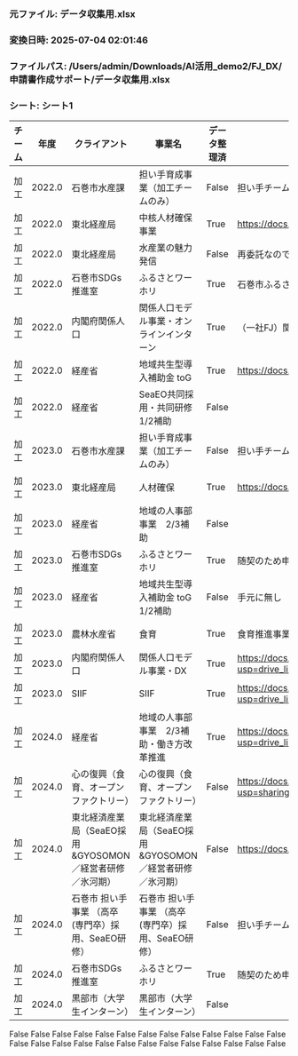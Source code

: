 ### 元ファイル: データ収集用.xlsx
### 変換日時: 2025-07-04 02:01:46
### ファイルパス: /Users/admin/Downloads/AI活用_demo2/FJ_DX/申請書作成サポート/データ収集用.xlsx

### シート: シート1
| チーム | 年度 | クライアント | 事業名 | データ整理済 | リンク等 | 備考 |
| --- | --- | --- | --- | --- | --- | --- |
| 加工 | 2022.0 | 石巻市水産課 | 担い手育成事業（加工チームのみ） | False | 担い手チーム作成 | |
| 加工 | 2022.0 | 東北経産局 | 中核人材確保事業 | True | https://docs.google.com/document/d/15sXVGN6X3-V5OUZLi-kp4AM8zNi-K8N2/edit | |
| 加工 | 2022.0 | 東北経産局 | 水産業の魅力発信 | False | 再委託なので無し | |
| 加工 | 2022.0 | 石巻市SDGs推進室 | ふるさとワーホリ | True | 石巻市ふるさとワーキングホリデー事業 運営業務企画提案_正本 - Google ドキュメント | https://docs.google.com/document/d/1HUxB-5LsabIBGuFvdHXr7xLPamluyspE/edit |
| 加工 | 2022.0 | 内閣府関係人口 | 関係人口モデル事業・オンラインインターン | True | （一社FJ）関係人口創出・拡大のための対流促進事業（補助事業）.pdf - Google ドライブ | |
| 加工 | 2022.0 | 経産省 | 地域共生型導入補助金 toG | True | https://docs.google.com/document/d/1LWaHYrYlyI-Wl2X-fSIv26C1h97YCDtD/edit | |
| 加工 | 2022.0 | 経産省 | SeaEO共同採用・共同研修 1/2補助 | False | | |
| 加工 | 2023.0 | 石巻市水産課 | 担い手育成事業（加工チームのみ） | False | 担い手チーム作成 | |
| 加工 | 2023.0 | 東北経産局 | 人材確保 | True | https://docs.google.com/document/d/1YsB0ZHTdbZzFhqVEDEVARWcCRvFSB1to/edit#heading=h.gjdgxs | |
| 加工 | 2023.0 | 経産省 | 地域の人事部事業　2/3補助 | False | | |
| 加工 | 2023.0 | 石巻市SDGs推進室 | ふるさとワーホリ | True | 随契のため申請書なし | |
| 加工 | 2023.0 | 経産省 | 地域共生型導入補助金 toG　1/2補助 | False | 手元に無し | |
| 加工 | 2023.0 | 農林水産省 | 食育 | True | 食育推進事業　ver.2.pptx - Google スライド | |
| 加工 | 2023.0 | 内閣府関係人口 | 関係人口モデル事業・DX | True | https://docs.google.com/presentation/d/1QFcrWyhzfDSyDKirI-4vJvhIM6XesTCq/edit?usp=drive_link&ouid=100960116554992329089&rtpof=true&sd=true | |
| 加工 | 2023.0 | SIIF | SIIF | True | https://docs.google.com/spreadsheets/d/1230lYjaDGR4v4d39-4PJ7zghzczuJgIAdUK_GOJdt6I/edit?usp=drive_link | |
| 加工 | 2024.0 | 経産省 | 地域の人事部事業　2/3補助・働き方改革推進 | True | https://docs.google.com/document/d/1UDbTnKfDqIXKT-3XqR394oMYhqI0w0I-sH6t3FFhJg8/edit?usp=drive_link | |
| 加工 | 2024.0 | 心の復興（食育、オープンファクトリー） | 心の復興（食育、オープンファクトリー） | False | https://docs.google.com/presentation/d/1jrWSYf-eQjUJVdb6OleC9bxJ-4EtJxyG/edit?usp=sharing&ouid=104990615883507015092&rtpof=true&sd=true | |
| 加工 | 2024.0 | 東北経済産業局（SeaEO採用&GYOSOMON／経営者研修／氷河期） | 東北経済産業局（SeaEO採用&GYOSOMON／経営者研修／氷河期） | False | https://docs.google.com/document/d/1deurxb7K_MhR7-TS_GdgcFrnk6AbT4jG/edit?rtpof=true | |
| 加工 | 2024.0 | 石巻市 担い手事業 （高卒(専門卒）採用、SeaEO研修） | 石巻市 担い手事業 （高卒(専門卒）採用、SeaEO研修） | False | 担い手チーム作成 | |
| 加工 | 2024.0 | 石巻市SDGs推進室 | ふるさとワーホリ | True | 随契のため申請書なし | |
| 加工 | 2024.0 | 黒部市（大学生インターン） | 黒部市（大学生インターン） | False | | |

False
False
False
False
False
False
False
False
False
False
False
False
False
False
False
False
False
False
False
False
False
False
False
False
False
False
